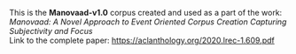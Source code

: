 This is the **Manovaad-v1.0** corpus created and used as a part of the work:
*Manovaad: A Novel Approach to Event Oriented Corpus Creation Capturing Subjectivity and Focus*  
Link to the complete paper: 
https://aclanthology.org/2020.lrec-1.609.pdf
